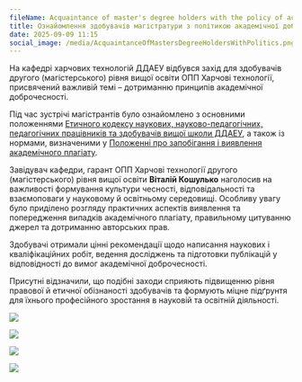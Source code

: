 ```yaml
---
fileName: Acquaintance of master's degree holders with the policy of academic integrity
title: Ознайомлення здобувачів магістратури з політикою академічної доброчесності
date: 2025-09-09 11:15
social_image: /media/AcquaintanceOfMastersDegreeHoldersWithPolitics.png
---
```

На кафедрі харчових технологій ДДАЕУ відбувся захід для здобувачів другого (магістерського) рівня вищої освіти ОПП Харчові технології, присвячений важливій темі – дотриманню принципів академічної доброчесності.

Під час зустрічі магістрантів було ознайомлено з основними положеннями [Етичного кодексу наукових, науково-педагогічних, педагогічних працівників та здобувачів вищої школи ДДАЕУ](https://drive.google.com/file/d/1cQIQQdYNGbkG4j4SNhW0XNSpvvxrn03t/view), а також із нормами, визначеними у [Положенні про запобігання і виявлення академічного плагіату](https://drive.google.com/file/d/1vkkCk-2DaJgkv-WzPj95xaV9JbgxhIMS/view).

Завідувач кафедри, гарант ОПП Харчові технології другого (магістерського) рівня вищої освіти **Віталій Кошулько** наголосив на важливості формування культури чесності, відповідальності та взаємоповаги у науковому й освітньому середовищі. Особливу увагу було приділено розгляду практичних аспектів виявлення та попередження випадків академічного плагіату, правильному цитуванню джерел та дотриманню авторських прав.

Здобувачі отримали цінні рекомендації щодо написання наукових і кваліфікаційних робіт, ведення досліджень та підготовки публікацій у відповідності до вимог академічної доброчесності.

Присутні відзначили, що подібні заходи сприяють підвищенню рівня правової й етичної обізнаності здобувачів та формують міцне підґрунтя для їхнього професійного зростання в науковій та освітній діяльності.

![](/media/AcquaintanceOfMastersDegree2.jpg)

![](/media/AcquaintanceOfMastersDegree3.jpg)

![](/media/AcquaintanceOfMastersDegree4.jpg)

![](/media/AcquaintanceOfMastersDegree5.jpg)